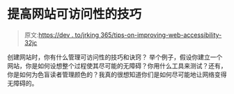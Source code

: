 # 提高网站可访问性的技巧

> 原文:[https://dev . to/jrking 365/tips-on-improving-web-accessibility-32jc](https://dev.to/jrking365/tips-on-improving-web-accessibility--32jc)

创建网站时，你有什么管理可访问性的技巧和诀窍？
举个例子，假设你建立一个网站，你是如何设想整个过程使其尽可能的无障碍？你用什么工具来测试？还有，你是如何为色盲读者管理颜色的？我真的很想知道你们是如何尽可能地让网络变得无障碍的。